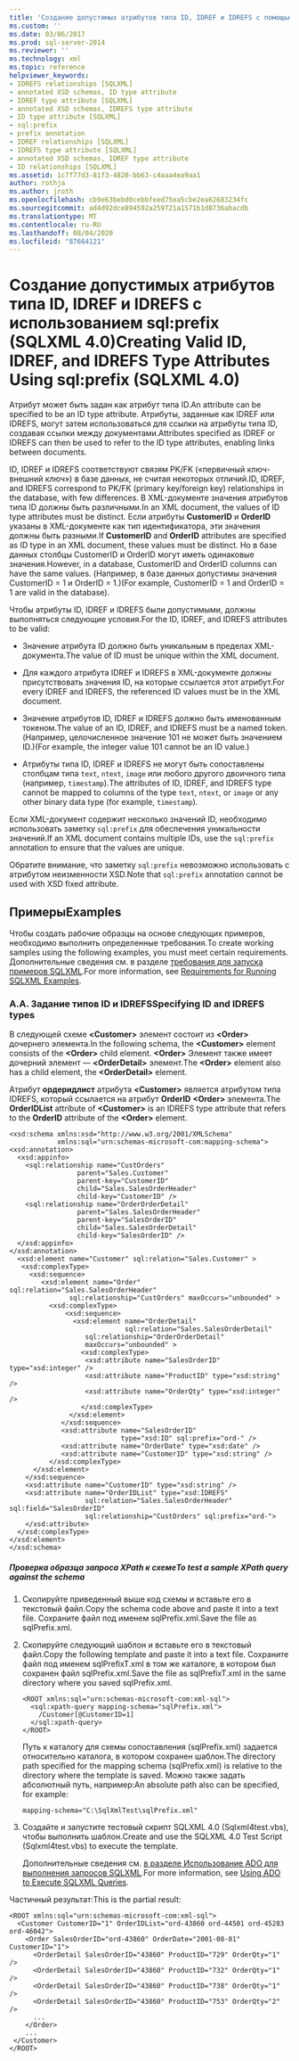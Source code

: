```yaml
---
title: 'Создание допустимых атрибутов типа ID, IDREF и IDREFS с помощью SQL: prefix (SQLXML 4,0) | Документация Майкрософт'
ms.custom: ''
ms.date: 03/06/2017
ms.prod: sql-server-2014
ms.reviewer: ''
ms.technology: xml
ms.topic: reference
helpviewer_keywords:
- IDREFS relationships [SQLXML]
- annotated XSD schemas, ID type attribute
- IDREF type attribute [SQLXML]
- annotated XSD schemas, IDREFS type attribute
- ID type attribute [SQLXML]
- sql:prefix
- prefix annotation
- IDREF relationships [SQLXML]
- IDREFS type attribute [SQLXML]
- annotated XSD schemas, IDREF type attribute
- ID relationships [SQLXML]
ms.assetid: 1c7f77d3-81f3-4820-bb63-c4aaa4ea9aa1
author: rothja
ms.author: jroth
ms.openlocfilehash: cb9e63bebd0cebbfeed75ea5cbe2ea62683234fc
ms.sourcegitcommit: ad4d92dce894592a259721a1571b1d8736abacdb
ms.translationtype: MT
ms.contentlocale: ru-RU
ms.lasthandoff: 08/04/2020
ms.locfileid: "87664121"
---
```

# <a name="creating-valid-id-idref-and-idrefs-type-attributes-using-sqlprefix-sqlxml-40"></a><span data-ttu-id="e9e1e-102">Создание допустимых атрибутов типа ID, IDREF и IDREFS с использованием sql:prefix (SQLXML 4.0)</span><span class="sxs-lookup"><span data-stu-id="e9e1e-102">Creating Valid ID, IDREF, and IDREFS Type Attributes Using sql:prefix (SQLXML 4.0)</span></span>
  <span data-ttu-id="e9e1e-103">Атрибут может быть задан как атрибут типа ID.</span><span class="sxs-lookup"><span data-stu-id="e9e1e-103">An attribute can be specified to be an ID type attribute.</span></span> <span data-ttu-id="e9e1e-104">Атрибуты, заданные как IDREF или IDREFS, могут затем использоваться для ссылки на атрибуты типа ID, создавая ссылки между документами.</span><span class="sxs-lookup"><span data-stu-id="e9e1e-104">Attributes specified as IDREF or IDREFS can then be used to refer to the ID type attributes, enabling links between documents.</span></span>  
  
 <span data-ttu-id="e9e1e-105">ID, IDREF и IDREFS соответствуют связям PK/FK («первичный ключ-внешний ключ») в базе данных, не считая некоторых отличий.</span><span class="sxs-lookup"><span data-stu-id="e9e1e-105">ID, IDREF, and IDREFS correspond to PK/FK (primary key/foreign key) relationships in the database, with few differences.</span></span> <span data-ttu-id="e9e1e-106">В XML-документе значения атрибутов типа ID должны быть различными.</span><span class="sxs-lookup"><span data-stu-id="e9e1e-106">In an XML document, the values of ID type attributes must be distinct.</span></span> <span data-ttu-id="e9e1e-107">Если атрибуты **CustomerID** и **OrderID** указаны в XML-документе как тип идентификатора, эти значения должны быть разными.</span><span class="sxs-lookup"><span data-stu-id="e9e1e-107">If **CustomerID** and **OrderID** attributes are specified as ID type in an XML document, these values must be distinct.</span></span> <span data-ttu-id="e9e1e-108">Но в базе данных столбцы CustomerID и OrderID могут иметь одинаковые значения.</span><span class="sxs-lookup"><span data-stu-id="e9e1e-108">However, in a database, CustomerID and OrderID columns can have the same values.</span></span> <span data-ttu-id="e9e1e-109">(Например, в базе данных допустимы значения CustomerID = 1 и OrderID = 1.)</span><span class="sxs-lookup"><span data-stu-id="e9e1e-109">(For example, CustomerID = 1 and OrderID = 1 are valid in the database).</span></span>  
  
 <span data-ttu-id="e9e1e-110">Чтобы атрибуты ID, IDREF и IDREFS были допустимыми, должны выполняться следующие условия.</span><span class="sxs-lookup"><span data-stu-id="e9e1e-110">For the ID, IDREF, and IDREFS attributes to be valid:</span></span>  
  
-   <span data-ttu-id="e9e1e-111">Значение атрибута ID должно быть уникальным в пределах XML-документа.</span><span class="sxs-lookup"><span data-stu-id="e9e1e-111">The value of ID must be unique within the XML document.</span></span>  
  
-   <span data-ttu-id="e9e1e-112">Для каждого атрибута IDREF и IDREFS в XML-документе должны присутствовать значения ID, на которые ссылается этот атрибут.</span><span class="sxs-lookup"><span data-stu-id="e9e1e-112">For every IDREF and IDREFS, the referenced ID values must be in the XML document.</span></span>  
  
-   <span data-ttu-id="e9e1e-113">Значение атрибутов ID, IDREF и IDREFS должно быть именованным токеном.</span><span class="sxs-lookup"><span data-stu-id="e9e1e-113">The value of an ID, IDREF, and IDREFS must be a named token.</span></span> <span data-ttu-id="e9e1e-114">(Например, целочисленное значение 101 не может быть значением ID.)</span><span class="sxs-lookup"><span data-stu-id="e9e1e-114">(For example, the integer value 101 cannot be an ID value.)</span></span>  
  
-   <span data-ttu-id="e9e1e-115">Атрибуты типа ID, IDREF и IDREFS не могут быть сопоставлены столбцам типа `text`, `ntext`, `image` или любого другого двоичного типа (например, `timestamp`).</span><span class="sxs-lookup"><span data-stu-id="e9e1e-115">The attributes of ID, IDREF, and IDREFS type cannot be mapped to columns of the type `text`, `ntext`, or `image` or any other binary data type (for example, `timestamp`).</span></span>  
  
 <span data-ttu-id="e9e1e-116">Если XML-документ содержит несколько значений ID, необходимо использовать заметку `sql:prefix` для обеспечения уникальности значений.</span><span class="sxs-lookup"><span data-stu-id="e9e1e-116">If an XML document contains multiple IDs, use the `sql:prefix` annotation to ensure that the values are unique.</span></span>  
  
 <span data-ttu-id="e9e1e-117">Обратите внимание, что заметку `sql:prefix` невозможно использовать с атрибутом неизменности XSD.</span><span class="sxs-lookup"><span data-stu-id="e9e1e-117">Note that `sql:prefix` annotation cannot be used with XSD fixed attribute.</span></span>  
  
## <a name="examples"></a><span data-ttu-id="e9e1e-118">Примеры</span><span class="sxs-lookup"><span data-stu-id="e9e1e-118">Examples</span></span>  
 <span data-ttu-id="e9e1e-119">Чтобы создать рабочие образцы на основе следующих примеров, необходимо выполнить определенные требования.</span><span class="sxs-lookup"><span data-stu-id="e9e1e-119">To create working samples using the following examples, you must meet certain requirements.</span></span> <span data-ttu-id="e9e1e-120">Дополнительные сведения см. в разделе [требования для запуска примеров SQLXML](../sqlxml/requirements-for-running-sqlxml-examples.md).</span><span class="sxs-lookup"><span data-stu-id="e9e1e-120">For more information, see [Requirements for Running SQLXML Examples](../sqlxml/requirements-for-running-sqlxml-examples.md).</span></span>  
  
### <a name="a-specifying-id-and-idrefs-types"></a><span data-ttu-id="e9e1e-121">A.</span><span class="sxs-lookup"><span data-stu-id="e9e1e-121">A.</span></span> <span data-ttu-id="e9e1e-122">Задание типов ID и IDREFS</span><span class="sxs-lookup"><span data-stu-id="e9e1e-122">Specifying ID and IDREFS types</span></span>  
 <span data-ttu-id="e9e1e-123">В следующей схеме **\<Customer>** элемент состоит из **\<Order>** дочернего элемента.</span><span class="sxs-lookup"><span data-stu-id="e9e1e-123">In the following schema, the **\<Customer>** element consists of the **\<Order>** child element.</span></span> <span data-ttu-id="e9e1e-124">**\<Order>** Элемент также имеет дочерний элемент — **\<OrderDetail>** элемент.</span><span class="sxs-lookup"><span data-stu-id="e9e1e-124">The **\<Order>** element also has a child element, the **\<OrderDetail>** element.</span></span>  
  
 <span data-ttu-id="e9e1e-125">Атрибут **ордеридлист** атрибута **\<Customer>** является атрибутом типа IDREFS, который ссылается на атрибут **OrderID** **\<Order>** элемента.</span><span class="sxs-lookup"><span data-stu-id="e9e1e-125">The **OrderIDList** attribute of **\<Customer>** is an IDREFS type attribute that refers to the **OrderID** attribute of the **\<Order>** element.</span></span>  
  
```  
<xsd:schema xmlns:xsd="http://www.w3.org/2001/XMLSchema"  
            xmlns:sql="urn:schemas-microsoft-com:mapping-schema">  
<xsd:annotation>  
  <xsd:appinfo>  
    <sql:relationship name="CustOrders"  
                 parent="Sales.Customer"  
                 parent-key="CustomerID"  
                 child="Sales.SalesOrderHeader"  
                 child-key="CustomerID" />  
    <sql:relationship name="OrderOrderDetail"  
                 parent="Sales.SalesOrderHeader"  
                 parent-key="SalesOrderID"  
                 child="Sales.SalesOrderDetail"  
                 child-key="SalesOrderID" />  
  </xsd:appinfo>  
</xsd:annotation>  
  <xsd:element name="Customer" sql:relation="Sales.Customer" >  
   <xsd:complexType>  
     <xsd:sequence>  
        <xsd:element name="Order" sql:relation="Sales.SalesOrderHeader"    
               sql:relationship="CustOrders" maxOccurs="unbounded" >  
          <xsd:complexType>  
              <xsd:sequence>  
                <xsd:element name="OrderDetail"   
                             sql:relation="Sales.SalesOrderDetail"   
                   sql:relationship="OrderOrderDetail"   
                   maxOccurs="unbounded" >  
                  <xsd:complexType>  
                   <xsd:attribute name="SalesOrderID" type="xsd:integer" />  
                   <xsd:attribute name="ProductID" type="xsd:string" />  
                   <xsd:attribute name="OrderQty" type="xsd:integer" />  
                  </xsd:complexType>  
               </xsd:element>  
             </xsd:sequence>  
             <xsd:attribute name="SalesOrderID"   
                            type="xsd:ID" sql:prefix="ord-" />  
             <xsd:attribute name="OrderDate" type="xsd:date" />  
             <xsd:attribute name="CustomerID" type="xsd:string" />  
          </xsd:complexType>  
      </xsd:element>  
    </xsd:sequence>  
    <xsd:attribute name="CustomerID" type="xsd:string" />  
    <xsd:attribute name="OrderIDList" type="xsd:IDREFS"   
                   sql:relation="Sales.SalesOrderHeader" sql:field="SalesOrderID"  
                   sql:relationship="CustOrders" sql:prefix="ord-">  
    </xsd:attribute>  
  </xsd:complexType>  
</xsd:element>  
</xsd:schema>  
```  
  
##### <a name="to-test-a-sample-xpath-query-against-the-schema"></a><span data-ttu-id="e9e1e-126">Проверка образца запроса XPath к схеме</span><span class="sxs-lookup"><span data-stu-id="e9e1e-126">To test a sample XPath query against the schema</span></span>  
  
1.  <span data-ttu-id="e9e1e-127">Скопируйте приведенный выше код схемы и вставьте его в текстовый файл.</span><span class="sxs-lookup"><span data-stu-id="e9e1e-127">Copy the schema code above and paste it into a text file.</span></span> <span data-ttu-id="e9e1e-128">Сохраните файл под именем sqlPrefix.xml.</span><span class="sxs-lookup"><span data-stu-id="e9e1e-128">Save the file as sqlPrefix.xml.</span></span>  
  
2.  <span data-ttu-id="e9e1e-129">Скопируйте следующий шаблон и вставьте его в текстовый файл.</span><span class="sxs-lookup"><span data-stu-id="e9e1e-129">Copy the following template and paste it into a text file.</span></span> <span data-ttu-id="e9e1e-130">Сохраните файл под именем sqlPrefixT.xml в том же каталоге, в котором был сохранен файл sqlPrefix.xml.</span><span class="sxs-lookup"><span data-stu-id="e9e1e-130">Save the file as sqlPrefixT.xml in the same directory where you saved sqlPrefix.xml.</span></span>  
  
    ```  
    <ROOT xmlns:sql="urn:schemas-microsoft-com:xml-sql">  
      <sql:xpath-query mapping-schema="sqlPrefix.xml">  
        /Customer[@CustomerID=1]  
      </sql:xpath-query>  
    </ROOT>  
    ```  
  
     <span data-ttu-id="e9e1e-131">Путь к каталогу для схемы сопоставления (sqlPrefix.xml) задается относительно каталога, в котором сохранен шаблон.</span><span class="sxs-lookup"><span data-stu-id="e9e1e-131">The directory path specified for the mapping schema (sqlPrefix.xml) is relative to the directory where the template is saved.</span></span> <span data-ttu-id="e9e1e-132">Можно также задать абсолютный путь, например:</span><span class="sxs-lookup"><span data-stu-id="e9e1e-132">An absolute path also can be specified, for example:</span></span>  
  
    ```  
    mapping-schema="C:\SqlXmlTest\sqlPrefix.xml"  
    ```  
  
3.  <span data-ttu-id="e9e1e-133">Создайте и запустите тестовый скрипт SQLXML 4.0 (Sqlxml4test.vbs), чтобы выполнить шаблон.</span><span class="sxs-lookup"><span data-stu-id="e9e1e-133">Create and use the SQLXML 4.0 Test Script (Sqlxml4test.vbs) to execute the template.</span></span>  
  
     <span data-ttu-id="e9e1e-134">Дополнительные сведения см. [в разделе Использование ADO для выполнения запросов SQLXML](../sqlxml/using-ado-to-execute-sqlxml-4-0-queries.md).</span><span class="sxs-lookup"><span data-stu-id="e9e1e-134">For more information, see [Using ADO to Execute SQLXML Queries](../sqlxml/using-ado-to-execute-sqlxml-4-0-queries.md).</span></span>  
  
 <span data-ttu-id="e9e1e-135">Частичный результат:</span><span class="sxs-lookup"><span data-stu-id="e9e1e-135">This is the partial result:</span></span>  
  
```  
<ROOT xmlns:sql="urn:schemas-microsoft-com:xml-sql">  
  <Customer CustomerID="1" OrderIDList="ord-43860 ord-44501 ord-45283 ord-46042">  
    <Order SalesOrderID="ord-43860" OrderDate="2001-08-01" CustomerID="1">  
      <OrderDetail SalesOrderID="43860" ProductID="729" OrderQty="1" />   
      <OrderDetail SalesOrderID="43860" ProductID="732" OrderQty="1" />   
      <OrderDetail SalesOrderID="43860" ProductID="738" OrderQty="1" />   
      <OrderDetail SalesOrderID="43860" ProductID="753" OrderQty="2" />   
      ...  
    </Order>  
    ...  
 </Customer>  
</ROOT>  
```  
  
  
